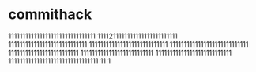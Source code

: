 # commithack
1111111111111111111111111111111
1111211111111111111111111111
1111111111111111111111111111
1111111111111111111111111111
1111111111111111111111111111
1111111111111111111111111
11111111111111111111111111
111111111111111111111111111
11111111111111111111111111111111
11
1
